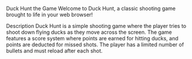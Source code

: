 Duck Hunt the Game
Welcome to Duck Hunt, a classic shooting game brought to life in your web browser!

Description
Duck Hunt is a simple shooting game where the player tries to shoot down flying ducks as they move across the screen. The game features a score system where points are earned for hitting ducks, and points are deducted for missed shots. The player has a limited number of bullets and must reload after each shot.